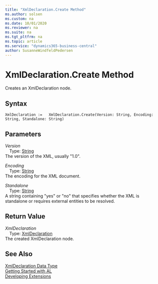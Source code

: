 ```yaml
---
title: "XmlDeclaration.Create Method"
ms.author: solsen
ms.custom: na
ms.date: 10/01/2020
ms.reviewer: na
ms.suite: na
ms.tgt_pltfrm: na
ms.topic: article
ms.service: "dynamics365-business-central"
author: SusanneWindfeldPedersen
---
```

[//]: # (START>DO_NOT_EDIT)
[//]: # (IMPORTANT:Do not edit any of the content between here and the END>DO_NOT_EDIT.)
[//]: # (Any modifications should be made in the .xml files in the ModernDev repo.)
# XmlDeclaration.Create Method
Creates an XmlDeclaration node.


## Syntax
```
XmlDeclaration :=   XmlDeclaration.Create(Version: String, Encoding: String, Standalone: String)
```
## Parameters
*Version*  
&emsp;Type: [String](../string/string-data-type.md)  
The version of the XML, usually "1.0".
        
*Encoding*  
&emsp;Type: [String](../string/string-data-type.md)  
The encoding for the XML document.
        
*Standalone*  
&emsp;Type: [String](../string/string-data-type.md)  
A string containing "yes" or "no" that specifies whether the XML is standalone or requires external entities to be resolved.  


## Return Value
*XmlDeclaration*  
&emsp;Type: [XmlDeclaration](xmldeclaration-data-type.md)  
The created XmlDeclaration node.  


[//]: # (IMPORTANT: END>DO_NOT_EDIT)
## See Also
[XmlDeclaration Data Type](xmldeclaration-data-type.md)  
[Getting Started with AL](../../devenv-get-started.md)  
[Developing Extensions](../../devenv-dev-overview.md)